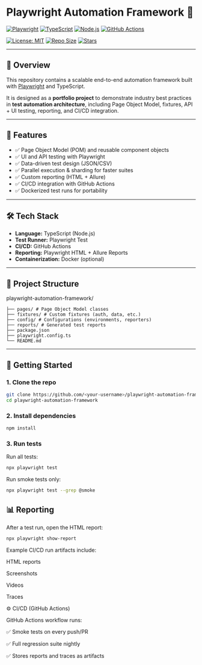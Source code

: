 # Playwright Automation Framework 🚀

[![Playwright](https://img.shields.io/badge/tested%20with-Playwright-45ba4b?logo=microsoft-playwright&logoColor=white)](https://playwright.dev/)
[![TypeScript](https://img.shields.io/badge/TypeScript-3178C6?logo=typescript&logoColor=white)](https://www.typescriptlang.org/)
[![Node.js](https://img.shields.io/badge/Node.js-339933?logo=node.js&logoColor=white)](https://nodejs.org/)
[![GitHub Actions](https://img.shields.io/github/actions/workflow/status/temur8722/playwright-portfolio/playwright.yml?branch=main&logo=github-actions&logoColor=white)](https://github.com/temur8722/playwright-portfolio/actions)

[![License: MIT](https://img.shields.io/badge/License-MIT-yellow.svg)](LICENSE)
[![Repo Size](https://img.shields.io/github/repo-size/temur8722/playwright-portfolio)](https://github.com/temur8722/playwright-portfolio)
[![Stars](https://img.shields.io/github/stars/temur8722/playwright-portfolio?style=social)](https://github.com/temur8722/playwright-portfolio/stargazers)

---

## 📖 Overview
This repository contains a scalable end-to-end automation framework built with [Playwright](https://playwright.dev/) and TypeScript.  

It is designed as a **portfolio project** to demonstrate industry best practices in **test automation architecture**, including Page Object Model, fixtures, API + UI testing, reporting, and CI/CD integration.

---

## 📌 Features
- ✅ Page Object Model (POM) and reusable component objects  
- ✅ UI and API testing with Playwright  
- ✅ Data-driven test design (JSON/CSV)  
- ✅ Parallel execution & sharding for faster suites  
- ✅ Custom reporting (HTML + Allure)  
- ✅ CI/CD integration with GitHub Actions  
- ✅ Dockerized test runs for portability  

---

## 🛠️ Tech Stack
- **Language:** TypeScript (Node.js)  
- **Test Runner:** Playwright Test  
- **CI/CD:** GitHub Actions  
- **Reporting:** Playwright HTML + Allure Reports  
- **Containerization:** Docker (optional)  

---

## 📂 Project Structure
playwright-automation-framework/
```├── tests/ # Test specs (smoke, regression, api)
├── pages/ # Page Object Model classes
├── fixtures/ # Custom fixtures (auth, data, etc.)
├── config/ # Configurations (environments, reporters)
├── reports/ # Generated test reports
├── package.json
├── playwright.config.ts
└── README.md
```

---

## 🚀 Getting Started

### 1. Clone the repo
```bash
git clone https://github.com/<your-username>/playwright-automation-framework.git
cd playwright-automation-framework
```
### 2. Install dependencies
```bash
npm install
```
### 3. Run tests
Run all tests:
```bash
npx playwright test
```
Run smoke tests only:
```bash
npx playwright test --grep @smoke
```

## 📊 Reporting
After a test run, open the HTML report:
```bash
npx playwright show-report
```
Example CI/CD run artifacts include:

HTML reports

Screenshots

Videos

Traces

⚙️ CI/CD (GitHub Actions)

GitHub Actions workflow runs:

✅ Smoke tests on every push/PR

✅ Full regression suite nightly

✅ Stores reports and traces as artifacts
